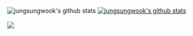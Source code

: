 ![jungsungwook's github stats](https://github-readme-stats.vercel.app/api?username=jungsungwook&show_icons=true&count_private=true)
[![jungsungwook's github stats](https://github-readme-stats.vercel.app/api/top-langs/?username=jungsungwook&count_private=true&show_icons=true&hide_border=true&title_color=004386&icon_color=004386&layout=compact)](https://github.com/jungsungwook)
<br></br>
<a target="_blank"><img src="https://img.shields.io/badge/AWS-232f32?style=flat-square&logo=AWS&logoColor=white"/></a>
